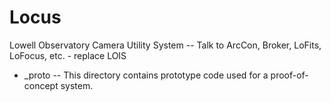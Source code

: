 # Locus
Lowell Observatory Camera Utility System -- Talk to ArcCon, Broker, LoFits, LoFocus, etc. - replace LOIS

- _proto -- This directory contains prototype code used for a proof-of-concept system.
